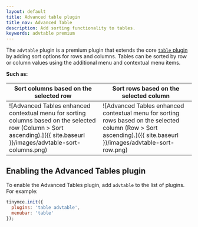 ```yaml
---
layout: default
title: Advanced table plugin
title_nav: Advanced Table
description: Add sorting functionality to tables.
keywords: advtable premium
---
```


The `advtable` plugin is a premium plugin that extends the core [`table` plugin]({{site.baseurl}}/plugins/table/) by adding sort options for rows and columns. Tables can be sorted by row or column values using the additional menu and contextual menu items.

**Such as:**

| Sort columns based on the selected row                   | Sort rows based on the selected column               |
| -------------------------------------------------------- | ---------------------------------------------------- |
| ![Advanced Tables enhanced contextual menu for sorting columns based on the selected row (Column > Sort ascending).]({{ site.baseurl }}/images/advtable-sort-columns.png) | ![Advanced Tables enhanced contextual menu for sorting rows based on the selected column (Row > Sort ascending).]({{ site.baseurl }}/images/advtable-sort-row.png) |

## Enabling the Advanced Tables plugin
To enable the Advanced Tables plugin, add `advtable` to the list of plugins. For example:

```js
tinymce.init({
  plugins: 'table advtable',
  menubar: 'table'
});
```

